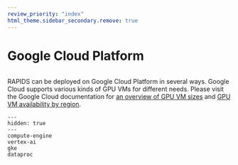 ```yaml
---
review_priority: "index"
html_theme.sidebar_secondary.remove: true
---
```


# Google Cloud Platform

```{include} ../../_includes/menus/gcp.md

```

RAPIDS can be deployed on Google Cloud Platform in several ways. Google Cloud supports various kinds of GPU VMs for
different needs. Please visit the Google Cloud documentation for [an overview of GPU VM
sizes](https://cloud.google.com/compute/docs/gpus) and [GPU VM availability by
region](https://cloud.google.com/compute/docs/gpus/gpu-regions-zones).

```{toctree}
---
hidden: true
---
compute-engine
vertex-ai
gke
dataproc
```
